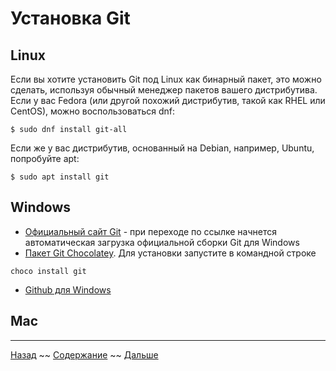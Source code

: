 # Установка Git

## Linux

Если вы хотите установить Git под Linux как бинарный пакет, это можно сделать, используя обычный менеджер пакетов вашего дистрибутива. Если у вас Fedora (или другой похожий дистрибутив, такой как RHEL или CentOS), можно воспользоваться dnf:
```
$ sudo dnf install git-all
```
Если же у вас дистрибутив, основанный на Debian, например, Ubuntu, попробуйте apt:
```
$ sudo apt install git
```

## Windows

* [Официальный сайт Git](https://git-scm.com/download/win) - при переходе по ссылке начнется автоматическая загрузка официальной сборки Git для Windows
* [Пакет Git Chocolatey](https://chocolatey.org/packages/git). Для установки запустите в командной строке 
```
choco install git
```
* [Github для Windows](https://desktop.github.com/) 

## Mac

***

[Назад](./01-about.md) ~~
[Содержание](./readme.md) ~~
[Дальше](./03-setup.md)
